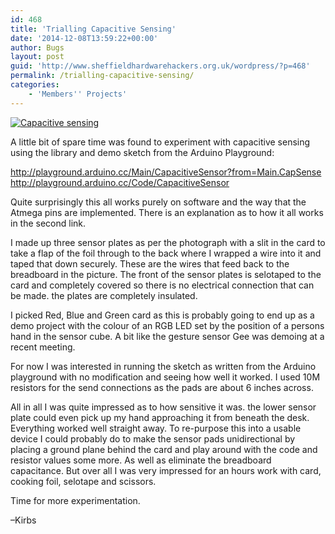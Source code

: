 ```yaml
---
id: 468
title: 'Trialling Capacitive Sensing'
date: '2014-12-08T13:59:22+00:00'
author: Bugs
layout: post
guid: 'http://www.sheffieldhardwarehackers.org.uk/wordpress/?p=468'
permalink: /trialling-capacitive-sensing/
categories:
    - 'Members'' Projects'
---
```


[![Capacitive sensing](https://www.sheffieldhackspace.org.uk/wordpress/wp-content/uploads/2014/12/unnamed.jpg)](https://www.sheffieldhackspace.org.uk/wordpress/wp-content/uploads/2014/12/unnamed.jpg)

A little bit of spare time was found to experiment with capacitive sensing using the library and demo sketch from the Arduino Playground:

<http://playground.arduino.cc/Main/CapacitiveSensor?from=Main.CapSense>  
<http://playground.arduino.cc/Code/CapacitiveSensor>

Quite surprisingly this all works purely on software and the way that the Atmega pins are implemented. There is an explanation as to how it all works in the second link.

I made up three sensor plates as per the photograph with a slit in the card to take a flap of the foil through to the back where I wrapped a wire into it and taped that down securely. These are the wires that feed back to the breadboard in the picture. The front of the sensor plates is selotaped to the card and completely covered so there is no electrical connection that can be made. the plates are completely insulated.

I picked Red, Blue and Green card as this is probably going to end up as a demo project with the colour of an RGB LED set by the position of a persons hand in the sensor cube. A bit like the gesture sensor Gee was demoing at a recent meeting.

For now I was interested in running the sketch as written from the Arduino playground with no modification and seeing how well it worked. I used 10M resistors for the send connections as the pads are about 6 inches across.

All in all I was quite impressed as to how sensitive it was. the lower sensor plate could even pick up my hand approaching it from beneath the desk. Everything worked well straight away. To re-purpose this into a usable device I could probably do to make the sensor pads unidirectional by placing a ground plane behind the card and play around with the code and resistor values some more. As well as eliminate the breadboard capacitance. But over all I was very impressed for an hours work with card, cooking foil, selotape and scissors.

Time for more experimentation.

–Kirbs
